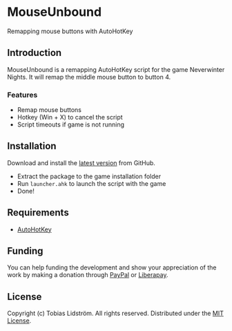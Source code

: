# MouseUnbound
Remapping mouse buttons with AutoHotKey

## Introduction
MouseUnbound is a remapping AutoHotKey script for the game Neverwinter Nights. It will remap the middle mouse button to button 4.

### Features
  * Remap mouse buttons
  * Hotkey (Win + X) to cancel the script
  * Script timeouts if game is not running

## Installation
Download and install the [latest version](/../../releases/) from GitHub.

  * Extract the package to the game installation folder
  * Run `launcher.ahk` to launch the script with the game 
  * Done!

## Requirements
  * [AutoHotKey](https://www.autohotkey.com)

## Funding
You can help funding the development and show your appreciation of the work by making a donation through [PayPal](https://paypal.me/tobiaslidstrom) or [Liberapay](https://liberapay.com/tobiaslidstrom).

## License
Copyright (c) Tobias Lidström. All rights reserved. Distributed under the [MIT License](LICENSE).